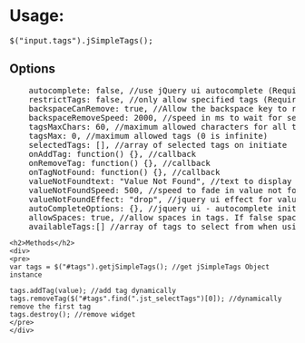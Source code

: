 <div>
<h1>Usage:</h1>
    <div>
    <pre>$("input.tags").jSimpleTags();</pre> 
    </div>
    <h2>Options</h2>
    <div>
    <pre>
    autocomplete: false, //use jQuery ui autocomplete (Requires jQuery-ui)
    restrictTags: false, //only allow specified tags (Requires availableTags)
    backspaceCanRemove: true, //Allow the backspace key to remove tags
    backspaceRemoveSpeed: 2000, //speed in ms to wait for secoond backspace key press before removing tag
    tagsMaxChars: 60, //maximum allowed characters for all tags (0 is infinite)
    tagsMax: 0, //maximum allowed tags (0 is infinite)
    selectedTags: [], //array of selected tags on initiate
    onAddTag: function() {}, //callback
    onRemoveTag: function() {}, //callback
    onTagNotFound: function() {}, //callback
    valueNotFoundtext: "Value Not Found", //text to display when a tag is not found and they are restricted
    valueNotFoundSpeed: 500, //speed to fade in value not found text
    valueNotFoundEffect: "drop", //jquery ui effect for value not found text show
    autoCompleteOptions: {}, //jquery ui - autocomplete initialization settings.
    allowSpaces: true, //allow spaces in tags. If false space will submit tag
    availableTags:[] //array of tags to select from when using autocomplete=true</pre>
    </div>
    
    <h2>Methods</h2>
    <div>
    <pre>
    var tags = $("#tags").getjSimpleTags(); //get jSimpleTags Object instance
    
    tags.addTag(value); //add tag dynamically
    tags.removeTag($("#tags".find(".jst_selectTags")[0]); //dynamically remove the first tag
    tags.destroy(); //remove widget
    </pre>
    </div>
</div>